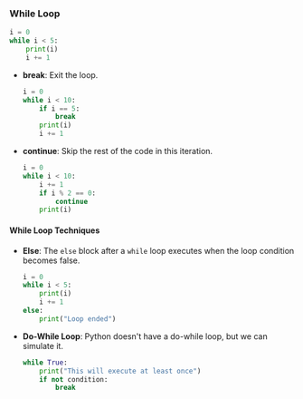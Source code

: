 ### While Loop

```python
i = 0
while i < 5:
    print(i)
    i += 1
```

- **break**: Exit the loop.

  ```python
  i = 0
  while i < 10:
      if i == 5:
          break
      print(i)
      i += 1
  ```

- **continue**: Skip the rest of the code in this iteration.

  ```python
  i = 0
  while i < 10:
      i += 1
      if i % 2 == 0:
          continue
      print(i)
  ```

#### While Loop Techniques

- **Else**: The `else` block after a `while` loop executes when the loop condition becomes false.

  ```python
  i = 0
  while i < 5:
      print(i)
      i += 1
  else:
      print("Loop ended")
  ```

- **Do-While Loop**: Python doesn't have a do-while loop, but we can simulate it.

  ```python
  while True:
      print("This will execute at least once")
      if not condition:
          break
  ```
